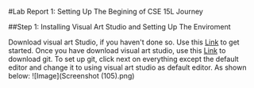 #Lab Report 1: Setting Up The Begining of CSE 15L Journey  

##Step 1: Installing Visual Art Studio and Setting Up The Enviroment 

Download visual art Studio, if you haven't done so. Use this [Link](https://code.visualstudio.com/) to get started. Once you have download visual art studio,
use this [Link](https://gitforwindows.org/) to download git. To set up git, click next on everything except the default editor and change it to using visual 
art studio as default editor. As shown below:
![Image](Screenshot (105).png)

